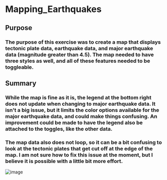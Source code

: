 # Mapping_Earthquakes

## Purpose
### The purpose of this exercise was to create a map that displays tectonic plate data, earthquake data, and major earthquake data (magnitude greater than 4.5). The map needed to have three styles as well, and all of these features needed to be toggleable.

## Summary
### While the map is fine as it is, the legend at the bottom right does not update when changing to major earthquake data. It isn't a big issue, but it limits the color options available for the major earthquake data, and could make things confusing. An improvement could be made to have the legend also be attached to the toggles, like the other data.
### The map data also does not loop, so it can be a bit confusing to look at the tectonic plates that get cut off at the edge of the map. I am not sure how to fix this issue at the moment, but I believe it is possible with a little bit more effort.
![image](https://user-images.githubusercontent.com/40220871/152612610-7aa3dc1a-2046-4222-837a-cb799717a656.png)
